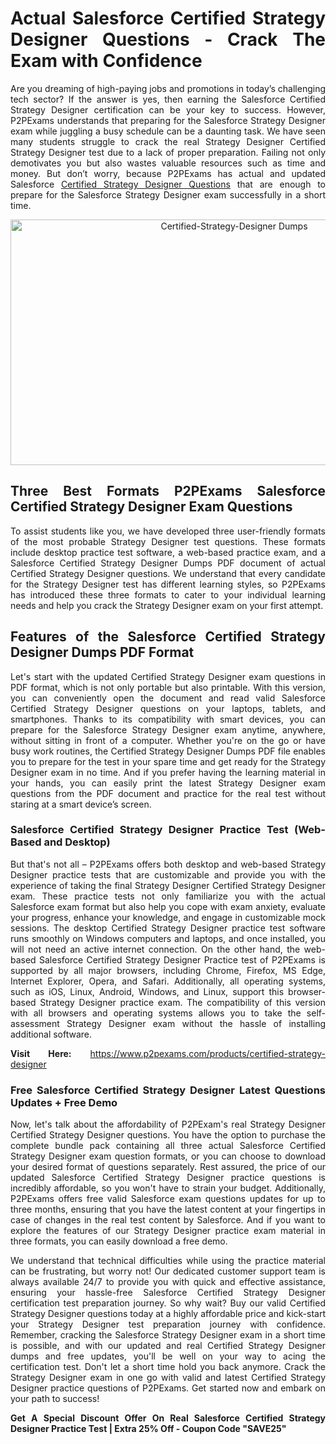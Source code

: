 <h1 style="text-align: justify;"><strong>Actual Salesforce Certified Strategy Designer Questions - Crack The Exam with Confidence</strong></h1>

<p style="text-align: justify;">Are you dreaming of high-paying jobs and promotions in today&rsquo;s challenging tech sector? If the answer is yes, then earning the Salesforce Certified Strategy Designer certification can be your key to success. However, P2PExams understands that preparing for the Salesforce Strategy Designer exam while juggling a busy schedule can be a daunting task. We have seen many students struggle to crack the real Strategy Designer Certified Strategy Designer test due to a lack of proper preparation. Failing not only demotivates you but also wastes valuable resources such as time and money. But don&rsquo;t worry, because P2PExams has actual and updated Salesforce <a href="https://www.p2pexams.com/salesforce/pdf/certified-strategy-designer">Certified Strategy Designer Questions</a> that are enough to prepare for the Salesforce Strategy Designer exam successfully in a short time.</p>

<p style="text-align: center;"><a href="https://www.p2pexams.com/products/certified-strategy-designer"><img alt="Certified-Strategy-Designer Dumps" src="https://i.imgur.com/T7F4Dhi.jpg" style="width: 700px; height: 393px;" /></a></p>

<h2 style="text-align: justify;"><strong>Three Best Formats P2PExams Salesforce Certified Strategy Designer Exam Questions</strong></h2>

<p style="text-align: justify;">To assist students like you, we have developed three user-friendly formats of the most probable Strategy Designer test questions. These formats include desktop practice test software, a web-based practice exam, and a Salesforce Certified Strategy Designer Dumps PDF document of actual Certified Strategy Designer questions. We understand that every candidate for the Strategy Designer test has different learning styles, so P2PExams has introduced these three formats to cater to your individual learning needs and help you crack the Strategy Designer exam on your first attempt.</p>

<h2 style="text-align: justify;"><strong>Features of the Salesforce Certified Strategy Designer Dumps PDF Format</strong></h2>

<p style="text-align: justify;">Let&#39;s start with the updated Certified Strategy Designer exam questions in PDF format, which is not only portable but also printable. With this version, you can conveniently open the document and read valid Salesforce Certified Strategy Designer questions on your laptops, tablets, and smartphones. Thanks to its compatibility with smart devices, you can prepare for the Salesforce Strategy Designer exam anytime, anywhere, without sitting in front of a computer. Whether you&#39;re on the go or have busy work routines, the Certified Strategy Designer Dumps PDF file enables you to prepare for the test in your spare time and get ready for the Strategy Designer exam in no time. And if you prefer having the learning material in your hands, you can easily print the latest Strategy Designer exam questions from the PDF document and practice for the real test without staring at a smart device&rsquo;s screen.</p>

<h3 style="text-align: justify;"><strong>Salesforce Certified Strategy Designer Practice Test (Web-Based and Desktop)</strong></h3>

<p style="text-align: justify;">But that&#39;s not all &ndash; P2PExams offers both desktop and web-based Strategy Designer practice tests that are customizable and provide you with the experience of taking the final Strategy Designer Certified Strategy Designer exam. These practice tests not only familiarize you with the actual Salesforce exam format but also help you cope with exam anxiety, evaluate your progress, enhance your knowledge, and engage in customizable mock sessions. The desktop Certified Strategy Designer practice test software runs smoothly on Windows computers and laptops, and once installed, you will not need an active internet connection. On the other hand, the web-based Salesforce Certified Strategy Designer Practice&nbsp;test of P2PExams is supported by all major browsers, including Chrome, Firefox, MS Edge, Internet Explorer, Opera, and Safari. Additionally, all operating systems, such as iOS, Linux, Android, Windows, and Linux, support this browser-based Strategy Designer practice exam. The compatibility of this version with all browsers and operating systems allows you to take the self-assessment Strategy Designer exam without the hassle of installing additional software.</p>

<p style="text-align: justify;"><strong>Visit Here:</strong>&nbsp;<a href="https://www.p2pexams.com/products/certified-strategy-designer">https://www.p2pexams.com/products/certified-strategy-designer</a></p>

<h3 style="text-align: justify;"><strong>Free Salesforce Certified Strategy Designer Latest Questions Updates + Free Demo</strong></h3>

<p style="text-align: justify;">Now, let&#39;s talk about the affordability of P2PExam&#39;s real Strategy Designer Certified Strategy Designer questions. You have the option to purchase the complete bundle pack containing all three actual Salesforce Certified Strategy Designer exam question formats, or you can choose to download your desired format of questions separately. Rest assured, the price of our updated Salesforce Certified Strategy Designer practice&nbsp;questions is incredibly affordable, so you won&#39;t have to strain your budget. Additionally, P2PExams offers free valid Salesforce exam questions updates for up to three months, ensuring that you have the latest content at your fingertips in case of changes in the real test content by Salesforce. And if you want to explore the features of our Strategy Designer practice exam material in three formats, you can easily download a free demo.</p>

<p style="text-align: justify;">We understand that technical difficulties while using the practice material can be frustrating, but worry not! Our dedicated customer support team is always available 24/7 to provide you with quick and effective assistance, ensuring your hassle-free Salesforce Certified Strategy Designer certification test preparation journey. So why wait? Buy our valid Certified Strategy Designer questions today at a highly affordable price and kick-start your Strategy Designer test preparation journey with confidence. Remember, cracking the Salesforce Strategy Designer exam in a short time is possible, and with our updated and real Certified Strategy Designer dumps and free updates, you&#39;ll be well on your way to acing the certification test. Don&#39;t let a short time hold you back anymore. Crack the Strategy Designer exam in one go with valid and latest Certified Strategy Designer practice questions of P2PExams. Get started now and embark on your path to success!</p>

<p style="text-align: justify;"><strong>Get A Special Discount Offer On Real Salesforce Certified Strategy Designer Practice Test | Extra 25% Off - Coupon Code &quot;SAVE25&quot;</strong></p>
